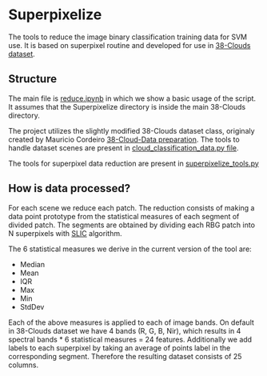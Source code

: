 # Superpixelize
The tools to reduce the image binary classification training data for SVM use. It is based on superpixel routine and developed for use in [38-Clouds dataset](https://www.kaggle.com/datasets/sorour/38cloud-cloud-segmentation-in-satellite-images).

## Structure

The main file is [reduce.ipynb](https://github.com/Quantum-Cosmos-Lab/Superpixelize/blob/main/reduce.ipynb) in which we show a basic usage of the script. It assumes that the Superpixelize directory is inside the main 38-Clouds directory.

The project utilizes the slightly modified 38-Clouds dataset class, originaly created by Mauricio Cordeiro [38-Cloud-Data preparation](https://www.kaggle.com/code/cordmaur/38-cloud-data-preparation). The tools to handle dataset scenes are present in [cloud_classification_data.py file](https://github.com/Quantum-Cosmos-Lab/Superpixelize/blob/main/cloud_classification_data.py).

The tools for superpixel data reduction are present in [superpixelize_tools.py](https://github.com/Quantum-Cosmos-Lab/Superpixelize/blob/main/superpixelize_tools.py)

## How is data processed?

For each scene we reduce each patch. 
The reduction consists of making a data point prototype from the statistical measures of each segment of divided patch.
The segments are obtained by dividing each RBG patch into N superpixels with [SLIC](https://scikit-image.org/docs/dev/api/skimage.segmentation.html#slic) algorithm.

The 6 statistical measures we derive in the current version of the tool are:
- Median
- Mean
- IQR
- Max
- Min
- StdDev

Each of the above measures is applied to each of image bands.
On default in 38-Clouds dataset we have 4 bands (R, G, B, Nir), which results in 4 spectral bands * 6 statistical measures = 24 features.
Additionally we add labels to each superpixel by taking an average of points label in the corresponding segment. 
Therefore the resulting dataset consists of 25 columns.
